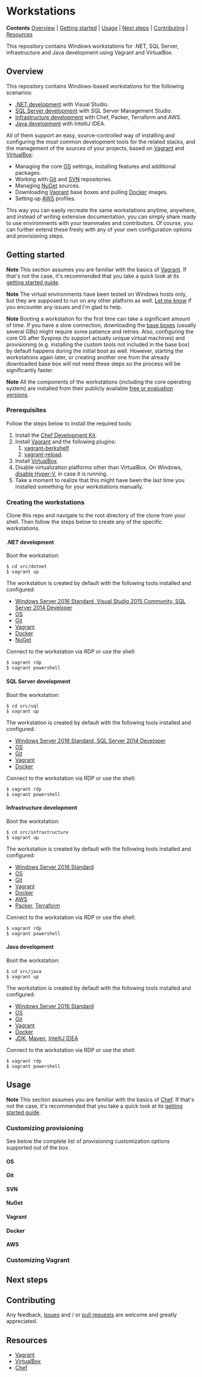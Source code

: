 # Workstations

<!--
TODO: getting started - home var
TODO: customization - reprovision note
TODO: contributing - extending: new workstations, custom provisioning
-->

**Contents** [Overview] | [Getting started] | [Usage] | [Next steps] | [Contributing] | [Resources]  

This repository contains Windows workstations for .NET, SQL Server, infrastructure and Java development using Vagrant and VirtualBox.

## Overview

This repository contains Windows-based workstations for the following scenarios:

* [.NET development] with Visual Studio.
* [SQL Server development] with SQL Server Management Studio.
* [Infrastructure development] with Chef, Packer, Terraform and AWS.
* [Java development] with IntelliJ IDEA.

All of them support an easy, source-controlled way of installing and configuring the most common development tools for the related stacks, and the management of the sources of your projects, based on [Vagrant][VagrantHome] and [VirtualBox][VirtualBoxHome]:

* Managing the core [OS] settings, installing features and additional packages.
* Working with [Git] and [SVN] repositories.
* Managing [NuGet] sources.
* Downloading [Vagrant] base boxes and pulling [Docker] images.
* Setting up [AWS] profiles.

This way you can easily recreate the same workstations anytime, anywhere, and instead of writing extensive documentation, you can simply share ready to use environments with your teammates and contributors. Of course, you can further extend these freely with any of your own configuration options and provisioning steps.

[Overview]: #overview

## Getting started

**Note** This section assumes you are familiar with the basics of [Vagrant][VagrantHome]. If that's not the case, it's recommended that you take a quick look at its [getting started guide][VagrantGettingStarted].  

**Note** The virtual environments have been tested on Windows hosts only, but they are supposed to run on any other platform as well. [Let me know][Contributing] if you encounter any issues and I'm glad to help.  

**Note** Booting a workstation for the first time can take a significant amount of time. If you have a slow connection, downloading the [base boxes][AtlasBoxes] (usually several GBs) might require some patience and retries. Also, configuring the core OS after Sysprep (to support actually unique virtual machines) and provisioning (e.g. installing the custom tools not included in the base box) by default happens during the initial boot as well. However, starting the workstations again later, or creating another one from the already downloaded base box will not need these steps so the process will be significantly faster.  

**Note** All the components of the workstations (including the core operating system) are installed from their publicly available [free or evaluation versions][PackerNotes].  

[Getting started]: #getting-started
[VagrantGettingStarted]: https://www.vagrantup.com/intro/getting-started/index.html
[AtlasBoxes]: https://atlas.hashicorp.com/gusztavvargadr
[PackerNotes]: https://github.com/gusztavvargadr/packer#notes

### Prerequisites

Follow the steps below to install the required tools:

1. Install the [Chef Development Kit][ChefDKInstallation].
1. Install [Vagrant][VagrantInstallation] and the following plugins:
    1. [vagrant-berkshelf][VagrantBerkshelfInstallation].
    1. [vagrant-reload][VagrantReloadInstallation].
1. Install [VirtualBox][VirtualBoxInstallation].
1. Disable virtualization platforms other than VirtualBox. On Windows, [disable Hyper-V][HyperVDisable], in case it is running.
1. Take a moment to realize that this might have been the last time you installed something for your workstations manually.

[VagrantInstallation]: https://www.vagrantup.com/docs/installation/
[VagrantBerkshelfInstallation]: https://github.com/berkshelf/vagrant-berkshelf#installation
[VagrantReloadInstallation]: https://github.com/aidanns/vagrant-reload#installation
[VirtualBoxInstallation]: https://www.virtualbox.org/wiki/Downloads
[ChefDKInstallation]: https://downloads.chef.io/chef-dk/
[HyperVDisable]: https://blogs.technet.microsoft.com/gmarchetti/2008/12/07/turning-hyper-v-on-and-off/

### Creating the workstations

Clone this repo and navigate to the root directory of the clone from your shell. Then follow the steps below to create any of the specific workstations.

#### .NET development

Boot the workstation:

```
$ cd src/dotnet
$ vagrant up
```

The workstation is created by default with the following tools installed and configured:

* [Windows Server 2016 Standard, Visual Studio 2015 Community, SQL Server 2014 Developer][.NETDevelopmentBox]
* [OS]
* [Git]
* [Vagrant]
* [Docker]
* [NuGet]

Connect to the workstation via RDP or use the shell:

```
$ vagrant rdp
$ vagrant powershell
```

[.NET development]: #net-development
[.NETDevelopmentBox]: https://atlas.hashicorp.com/gusztavvargadr/boxes/w16s-sql14d-vs15c

#### SQL Server development

Boot the workstation:

```
$ cd src/sql
$ vagrant up
```

The workstation is created by default with the following tools installed and configured:

* [Windows Server 2016 Standard, SQL Server 2014 Developer][SQLServerDevelopmentBox]
* [OS]
* [Git]
* [Vagrant]
* [Docker]

Connect to the workstation via RDP or use the shell:

```
$ vagrant rdp
$ vagrant powershell
```

[SQL Server development]: #sql-server-development
[SQLServerDevelopmentBox]: https://atlas.hashicorp.com/gusztavvargadr/boxes/w16s-sql14d

#### Infrastructure development

Boot the workstation:

```
$ cd src/infrastructure
$ vagrant up
```

The workstation is created by default with the following tools installed and configured:

* [Windows Server 2016 Standard][InfrastructureDevelopmentBox]
* [OS]
* [Git]
* [Vagrant]
* [Docker]
* [AWS]
* [Packer], [Terraform]

Connect to the workstation via RDP or use the shell:

```
$ vagrant rdp
$ vagrant powershell
```

[Infrastructure development]: #infrastructure-development
[InfrastructureDevelopmentBox]: https://atlas.hashicorp.com/gusztavvargadr/boxes/w16s
[Packer]: https://chocolatey.org/packages/packer
[Terraform]: https://chocolatey.org/packages/terraform

#### Java development

Boot the workstation:

```
$ cd src/java
$ vagrant up
```

The workstation is created by default with the following tools installed and configured:

* [Windows Server 2016 Standard][JavaDevelopmentBox]
* [OS]
* [Git]
* [Vagrant]
* [Docker]
* [JDK], [Maven], [IntelliJ IDEA]

Connect to the workstation via RDP or use the shell:

```
$ vagrant rdp
$ vagrant powershell
```

[Java development]: #java-development
[JavaDevelopmentBox]: https://atlas.hashicorp.com/gusztavvargadr/boxes/w16s
[JDK]: https://chocolatey.org/packages/jdk8
[Maven]: https://chocolatey.org/packages/maven
[IntelliJ IDEA]: https://chocolatey.org/packages/intellijidea-community

## Usage

**Note** This section assumes you are familiar with the basics of [Chef][ChefHome]. If that's not the case, it's recommended that you take a quick look at its [getting started guide][ChefGettingStarted].  

[ChefGettingStarted]: https://learn.chef.io/tutorials/

### Customizing provisioning

See below the complete list of provisioning customization options supported out of the box. 

#### OS

<!--
  * Configuring locales, time zone and environment variables.
  * Installing OS features.
  * Installing Chocolatey and native packages.
-->

[OS]: #os

#### Git

<!--
  * Installing the core Git tools.
  * Configuring Git settings.
  * Cloning public and private repositories.
-->

[Git]: #git

#### SVN

<!--
* SVN
  * Installing the core SVN tools.
  * Checking out public and private repositories.
-->

[SVN]: #svn

#### NuGet

<!--
* NuGet
  * Installing the core NuGet tools.
  * Adding public and private package sources.
-->

[NuGet]: #nuget

#### Vagrant

<!--
* Vagrant
  * Installing Vagrant itself and its plugins.
  * Adding base boxes.
-->

[Vagrant]: #vagrant

#### Docker

<!--
* Docker
  * Installing the core Docker tools.
  * Pulling images.
-->

[Docker]: #docker

#### AWS

<!--
* AWS
  * Installing the core AWS tools.
  * Setting up AWS CLI profiles.
-->

[AWS]: #aws

### Customizing Vagrant

<!--
multi machine
options

Besides the above, you can of course add any of your own customizations using the tools [Vagrant supports][VagrantProvisioning].

[VagrantProvisioning]: https://www.vagrantup.com/docs/provisioning/

-->

[Usage]: #usage

## Next steps

[Next steps]: #next-steps

## Contributing

Any feedback, [issues] and / or [pull requests] are welcome and greatly appreciated.

[Contributing]: #contributing
[Issues]: https://github.com/gusztavvargadr/workstations/issues
[Pull requests]: https://github.com/gusztavvargadr/workstations/pulls

## Resources

* [Vagrant][VagrantHome]
* [VirtualBox][VirtualBoxHome]
* [Chef][ChefHome]

[Resources]: #resources
[VagrantHome]: https://www.vagrantup.com/
[VirtualBoxHome]: https://www.virtualbox.org/
[ChefHome]: https://www.chef.io/chef/
